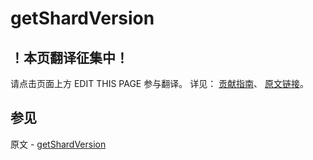 # getShardVersion

## ！本页翻译征集中！

请点击页面上方 EDIT THIS PAGE 参与翻译。
详见：
[贡献指南]( https://github.com/JinMuInfo/MongoDB-Manual-zh/blob/master/CONTRIBUTING.md )、
[原文链接](  https://docs.mongodb.com/manual/reference/command/getShardVersion/  )。

## 参见

原文 - [getShardVersion]( https://docs.mongodb.com/manual/reference/command/getShardVersion/ )

